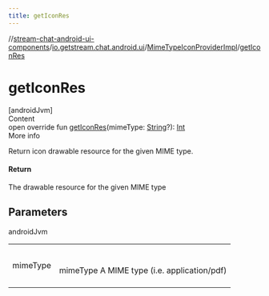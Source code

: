 ```yaml
---
title: getIconRes
---
```

//[stream-chat-android-ui-components](../../../index.md)/[io.getstream.chat.android.ui](../index.md)/[MimeTypeIconProviderImpl](index.md)/[getIconRes](getIconRes.md)



# getIconRes  
[androidJvm]  
Content  
open override fun [getIconRes](getIconRes.md)(mimeType: [String](https://kotlinlang.org/api/latest/jvm/stdlib/kotlin/-string/index.html)?): [Int](https://kotlinlang.org/api/latest/jvm/stdlib/kotlin/-int/index.html)  
More info  


Return icon drawable resource for the given MIME type.



#### Return  


The drawable resource for the given MIME type



## Parameters  
  
androidJvm  
  
| | |
|---|---|
| <a name="io.getstream.chat.android.ui/MimeTypeIconProviderImpl/getIconRes/#kotlin.String?/PointingToDeclaration/"></a>mimeType| <a name="io.getstream.chat.android.ui/MimeTypeIconProviderImpl/getIconRes/#kotlin.String?/PointingToDeclaration/"></a><br/><br/>mimeType A MIME type (i.e. application/pdf)<br/><br/>|
  
  




